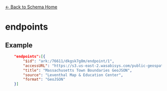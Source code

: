 
<br>

[← Back to Schema Home](./)

# endpoints

<template>
    <div v-if="this.endpoints" id = "container">
      <p class="larger-text">{{this.endpoints.description}}</p>
      <p >Expected Type: <strong>{{this.endpoints.type}}</strong></p>
    <table v-if="this.endpoints.items" id ="property-table">
        <tr>
            <th>Property</th>
            <th>Expected Type</th>
            <th>Required</th>
            <th>Description</th>
        </tr>
        <tr v-for="item, index in this.endpoints.items[0].properties" :key="index">
            <td>{{index}}</td>
            <td>{{item.type}}</td>
            <td id="required">{{checkRequired(index, schema.endpoints.required)}}</td>
            <td>{{item.description}}</td>
        </tr>
    </table> 
    </div>
</template>

<script>
import axios from 'axios'


export default {

    data() {
        return {
          schema: [],
          citation: [],
          endpoints: [],
          filterTagging: [],
          documentationHealth: [],
          relatedResources: [],
          peopleLifecycle: [],
        }
    },
    methods: {
        whatsUp(){
          console.log(this.endpoints)
        },
        checkRequired(evaluatedItem, requiredFieldsList){
            if (requiredFieldsList === undefined || requiredFieldsList.length == 0) {
                return ''
            } else {
            if (requiredFieldsList.includes(evaluatedItem)){
                return 'x'
            } else {
                return ''
            }
            }
        }
    },
    computed: {
        data() {
            return this.$page.frontmatter
        }
    },
    created() {
        //returns a promise
        axios.get("https://raw.githubusercontent.com/bplmaps/data-description-schema/master/schema.json")
            .then(response => {
                this.schema = response.data.properties
                this.citation = response.data.properties.citation.properties
                this.endpoints = response.data.properties.endpoints
                this.filterTagging = response.data.properties.filterTagging.properties
                this.documentationHealth = response.data.properties.documentationHealth.properties
                this.relatedResources = response.data.properties.relatedResources.properties
                this.peopleLifecycle = response.data.properties.peopleLifecycle.properties
            }).catch(err => {
                console.log(err)
            })
    }
}
</script>

<style lang="stylus">

table#property-table
  width:100%

p.larger-text
  font-size 120%

td#required
  text-align center

</style>

## Example 

``` json
	"endpoints":[{
		"$id": "ark:/76611/dkgsk7g8m/endpoint/1",
		"accessURL": "https://s3.us-east-2.wasabisys.com/public-geospatial/dkgsk7g8m/mass-municipalities.geojson",
		"title": "Massachusetts Town Boundaries GeoJSON",		
		"source": "Leventhal Map & Education Center",
		"format": "GeoJSON"
	}]
```